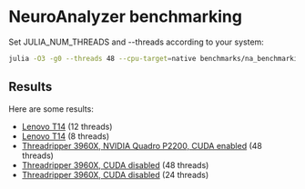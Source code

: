 # NeuroAnalyzer benchmarking

Set JULIA_NUM_THREADS and --threads according to your system:
```sh
julia -O3 -g0 --threads 48 --cpu-target=native benchmarks/na_benchmarking.jl > benchmarks/results.md
```

## Results

Here are some results:
- [Lenovo T14](benchmarks/t14_12threads.md) (12 threads)
- [Lenovo T14](benchmarks/t14_8threads.md) (8 threads)
- [Threadripper 3960X, NVIDIA Quadro P2200, CUDA enabled](benchmarks/3960x_cuda.md) (48 threads)
- [Threadripper 3960X, CUDA disabled](benchmarks/3960x_nocuda.md) (48 threads)
- [Threadripper 3960X, CUDA disabled](benchmarks/3960x_24threads_nocuda.md) (24 threads)